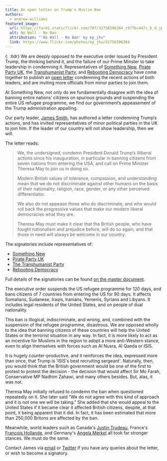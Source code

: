 ```yaml
---
title: An open letter on Trump's Muslim Ban
authors:
  - andrew-williams
featured_image:
  url: https://farm1.staticflickr.com/707/31756506364_c977bc447c_b_d.jpg
  alt: No Wall - No Ban
  attribution: "'No Wall - No Ban' by ep_jhu"
  link: https://www.flickr.com/photos/ep_jhu/31756506364
---
```


{: .tldr}
We are deeply opposed to the executive order issued by President Trump, the thinking behind it, and the failure of our Prime Minster to take leadership in condemning it. Representatives of [Something New](https://somethingnew.org.uk), [Pirate Party UK](https://pirateparty.org.uk), the [Transhumanist Party](http://www.transhumanistparty.org.uk/), and [Rebooting Democracy](http://rebootingdemocracy.uk/) have come together to publish an [open letter](https://docs.google.com/document/d/1xKg54yGVv8LVzUFOdJEyE0tB5qgSoZIEO22RCK5cCjU/edit) condemning the recent actions of both leaders, and are inviting more officials from minor parties to join them.

At Something New, not only do we fundamentally disagree with the idea of banning entire nations’ citizens on spurious grounds and suspending the entire US refugee programme, we find our government’s appeasement of the Trump administration appalling.

Our party leader, [James Smith](/people/james-smith), has authored a letter condemning Trump’s actions, and has invited representatives of minor political parties in the UK to join him. If the leader of our country will not show leadership, then we will.

The letter reads:

> We, the undersigned, condemn President Donald Trump’s illiberal actions since his inauguration, in particular in banning citizens from seven nations from entering the USA, and call on Prime Minister Theresa May to join us in doing so.
>
> Modern British values of tolerance, compassion, and understanding mean that we do not discriminate against other humans on the basis of their nationality, religion, race, gender, or any other perceived differentiator.
>
> We also do not appease those who do discriminate, and who would roll back the progressive values that make our modern liberal democracies what they are.
>
> Theresa May must make it clear that the British people, who have fought nationalism and prejudice before, will do so again, and that those in need will always be welcome in our country.

The signatories include representatives of: 

* [Something New](https://somethingnew.org.uk)
* [Pirate Party UK](https://pirateparty.org.uk)
* [The Transhumanist Party](http://www.transhumanistparty.org.uk/)
* [Rebooting Democracy](http://rebootingdemocracy.uk/)

Full details of the signatories can be found [on the master document](https://docs.google.com/document/d/1xKg54yGVv8LVzUFOdJEyE0tB5qgSoZIEO22RCK5cCjU/edit).

The executive order suspends the US refugee programme for 120 days, and bans citizens of 7 countries from entering the US for 90 days. It affects Somalians, Sudanese, Iraqis, Iranians, Yemenis, Syrians and Libyans. It includes legal residents of the United States, and on people of dual nationality.

This ban is illogical, indiscriminate, and wrong, and, combined with the suspension of the refugee programme, disastrous. We are opposed wholly to the idea that banning citizens of these countries will help the United States or the terrorist situation in any way. In fact, it is more likely to act as an incentive for Muslims in the region to adopt a more anti-Western stance, even to align themselves with forces such as Al Nusra, Al Qaeda or ISIS.

It is hugely counter-productive, and it reinforces the idea, expressed more than once, that Trump is 'ISIS's best recruiting sergeant'. Naturally, then, you would think that the British government would be one of the first to protest to protest the decision - the decision that would affect Sir Mo Farah, Conservative MP Nadhim Zahawi, and many others besides. But, alas, it was not.

Theresa May initially refused to condemn the ban when questioned repeatedly on it. She later said "We do not agree with this kind of approach and it is not one we will be taking." She added that she would appeal to the United States if it became clear it affected British citizens, despite, at that point, it being apparent that it did. In fact, it has been estimated that more than 250,000 Britons are affected by the ban. 

Meanwhile, world leaders such as Canada's [Justin Trudeau](https://twitter.com/JustinTrudeau/status/825438460265762816), France's [Francois Hollande](https://www.theguardian.com/us-news/2017/jan/29/global-fury-donal-trump-us-ban-immigration-muslim-countries), and Germany's [Angela Merkel](http://www.independent.co.uk/news/world/europe/donald-trump-muslim-ban-germany-angela-merkel-immigration-refugee-executive-order-a7551641.html) all took far stronger stances. We must do the same.

Contact James via [email](mailto:james.smith@somethingnew.org.uk) or [Twitter](https://twitter.com/Floppy) if you have any queries about the letter, or wish to become a signatory.